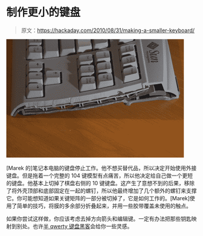 # 制作更小的键盘

> 原文：<https://hackaday.com/2010/08/31/making-a-smaller-keyboard/>

![](img/1b94890dde133fdb75050ce4562139c6.png "making-a-shorter-keyboard")

[Marek 的]笔记本电脑的键盘停止工作。他不想买替代品，所以决定开始使用外接键盘。但是拖着一个完整的 104 键模型有点痛苦，所以他决定给自己做一个更短的键盘。他基本上切掉了棋盘右侧的 10 键键盘。这产生了意想不到的后果，移除了将外壳顶部和底部固定在一起的螺钉，所以他最终增加了几个额外的螺钉来支撑它。你可能想知道如果关键矩阵的一部分被切掉了，它是如何工作的。[Marek]使用了简单的技巧，将膜的多余部分折叠起来，并用一些胶带覆盖未使用的触点。

如果你尝试这样做，你应该考虑去掉方向箭头和编辑键。一定有办法把那些钥匙映射到别处。也许[半 qwerty 键盘黑客](http://hackaday.com/2010/05/26/one-armed-coding-using-a-half-qwerty-hack/)会给你一些灵感。